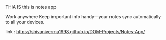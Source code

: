 THIA IS   this is notes app

Work anywhere
Keep important info handy—your notes sync automatically to all your devices.







link : https://shivaniverma1998.github.io/DOM-Projects/Notes-App/
